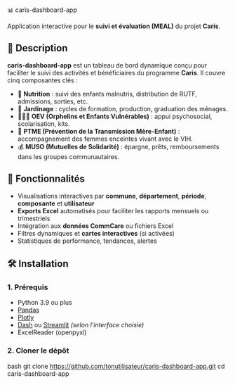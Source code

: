 📊 caris-dashboard-app

Application interactive pour le **suivi et évaluation (MEAL)** du projet **Caris**.

## 🧭 Description

**caris-dashboard-app** est un tableau de bord dynamique conçu pour faciliter le suivi des activités et bénéficiaires du programme **Caris**. Il couvre cinq composantes clés :

- 🍼 **Nutrition** : suivi des enfants malnutris, distribution de RUTF, admissions, sorties, etc.  
- 🌱 **Jardinage** : cycles de formation, production, graduation des ménages.  
- 👨‍👩‍👧 **OEV (Orphelins et Enfants Vulnérables)** : appui psychosocial, scolarisation, kits.  
- 🤰 **PTME (Prévention de la Transmission Mère-Enfant)** : accompagnement des femmes enceintes vivant avec le VIH.  
- 💰 **MUSO (Mutuelles de Solidarité)** : épargne, prêts, remboursements dans les groupes communautaires.

## 🚀 Fonctionnalités

- Visualisations interactives par **commune**, **département**, **période**, **composante** et **utilisateur**  
- **Exports Excel** automatisés pour faciliter les rapports mensuels ou trimestriels  
- Intégration aux **données CommCare** ou fichiers Excel  
- Filtres dynamiques et **cartes interactives** (si activées)  
- Statistiques de performance, tendances, alertes

## 🛠️ Installation

### 1. Prérequis

- Python 3.9 ou plus
- [Pandas](https://pandas.pydata.org/)
- [Plotly](https://plotly.com/)
- [Dash](https://dash.plotly.com/) ou [Streamlit](https://streamlit.io/) *(selon l’interface choisie)*
- ExcelReader (openpyxl)

### 2. Cloner le dépôt

bash
git clone https://github.com/tonutilisateur/caris-dashboard-app.git
cd caris-dashboard-app
